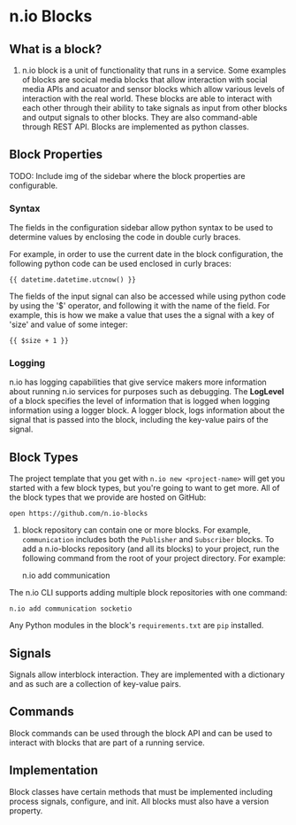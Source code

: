 # n.io Blocks #

## What is a block? ##

1. n.io block is a unit of functionality that runs in a service. Some examples of blocks are socical media blocks that allow interaction with social media APIs and acuator and sensor blocks which allow various levels of interaction with the real world. These blocks are able to interact with each other through their ability to take signals as input from other blocks and output signals to other blocks. They are also command-able through REST API. Blocks are implemented as python classes.
   

## Block Properties ##

TODO: Include img of the sidebar where the block properties are configurable.

### Syntax ###

The fields in the configuration sidebar allow python syntax to be used to determine values by enclosing the code in double curly braces.

For example, in order to use the current date in the block configuration, the following python code can be used enclosed in curly braces:
```
{{ datetime.datetime.utcnow() }}
```

The fields of the input signal can also be accessed while using python code by using the '$' operator, and following it with the name of the field. For example, this is how we make a value that uses the a signal with a key of 'size' and value of some integer:
```
{{ $size + 1 }}
```

### Logging ###

n.io has logging capabilities that give service makers more information about running n.io services for purposes such as debugging. The **LogLevel** of a block specifies the level of information that is logged when logging information using a logger block. A logger block, logs information about the signal that is passed into the block, including the key-value pairs of the signal. 

## Block Types ##

The project template that you get with ``n.io new <project-name>`` will get you started with a few block types, but you're going to want to get more. All of the block types that we provide are hosted on GitHub:

    open https://github.com/n.io-blocks

1. block repository can contain one or more blocks. For example, ``communication`` includes both the ``Publisher`` and ``Subscriber`` blocks. To add a n.io-blocks repository (and all its blocks) to your project, run the following command from the root of your project directory. For example:
   

    n.io add communication

The n.io CLI supports adding multiple block repositories with one command:

    n.io add communication socketio

Any Python modules in the block's ``requirements.txt`` are ``pip`` installed.

## Signals ##

Signals allow interblock interaction. They are implemented with a dictionary and as such are a collection of key-value pairs. 

## Commands ##

Block commands can be used through the block API and can be used to interact with blocks that are part of a running service. 

## Implementation ##

Block classes have certain methods that must be implemented including process signals, configure, and init. All blocks must also have a version property.
